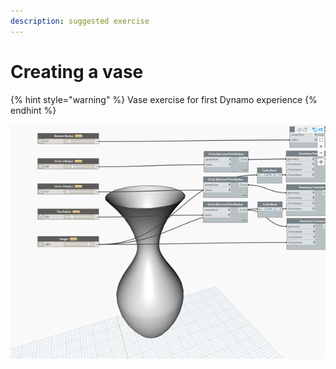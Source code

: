 ```yaml
---
description: suggested exercise
---
```


# Creating a vase

{% hint style="warning" %}
Vase exercise for first Dynamo experience
{% endhint %}

![](<../../.gitbook/assets/image (18).png>)
